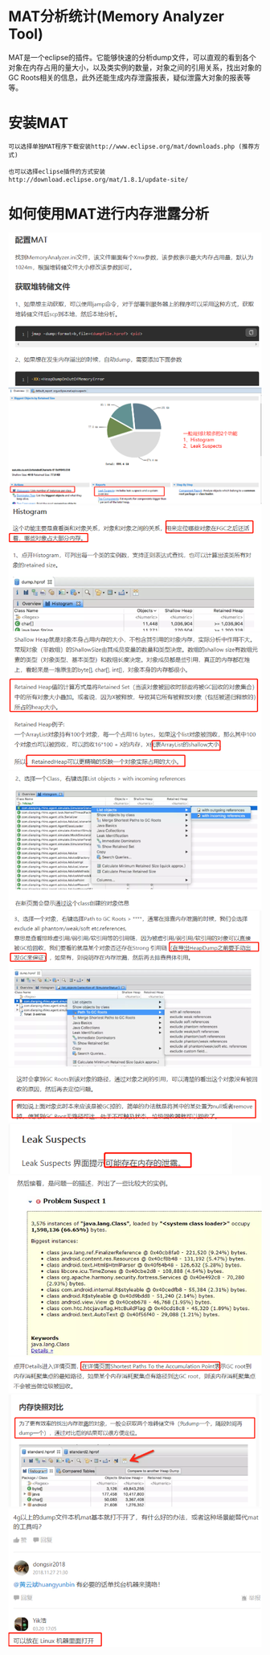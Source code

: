# MAT分析统计(Memory Analyzer Tool)

MAT是一个eclipse的插件。它能够快速的分析dump文件，可以直观的看到各个对象在内存占用的量大小，以及类实例的数量，对象之间的引用关系，找出对象的GC Roots相关的信息，此外还能生成内存泄露报表，疑似泄露大对象的报表等等。

# 安装MAT

    可以选择单独MAT程序下载安装http://www.eclipse.org/mat/downloads.php (推荐方式)
    
    也可以选择eclipse插件的方式安装http://download.eclipse.org/mat/1.8.1/update-site/

# 如何使用MAT进行内存泄露分析

![](../pics/mat使用01.png)
![](../pics/mat使用02.png)
![](../pics/mat使用03.png)
![](../pics/mat使用04.png)
![](../pics/mat使用05.png)
![](../pics/mat使用06.png)
![](../pics/mat使用07.png)
![](../pics/mat使用08.png)
![](../pics/mat使用09.png)
![](../pics/mat使用10.png)
![](../pics/mat使用11.png)
![](../pics/mat使用12.png)